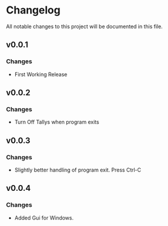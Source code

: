 # Changelog
All notable changes to this project will be documented in this file.

## v0.0.1
### Changes
 - First Working Release

## v0.0.2
### Changes
 - Turn Off Tallys when program exits

## v0.0.3
### Changes
 - Slightly better handling of program exit. Press Ctrl-C

## v0.0.4
### Changes
 - Added Gui for Windows.